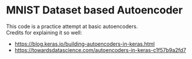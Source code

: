 # MNIST Dataset based Autoencoder
This code is a practice attempt at basic autoencoders. <br/>
Credits for explaining it so well: <br/>
* https://blog.keras.io/building-autoencoders-in-keras.html
* https://towardsdatascience.com/autoencoders-in-keras-c1f57b9a2fd7
